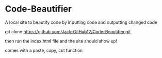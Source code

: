 # Code-Beautifier
A local site to beautify code by inputting code and outputting changed code

git clone https://github.com/Jack-GitHub12/Code-Beautifier.git

then run the index.html file and the site should show up!

comes with a paste, copy, cut function
